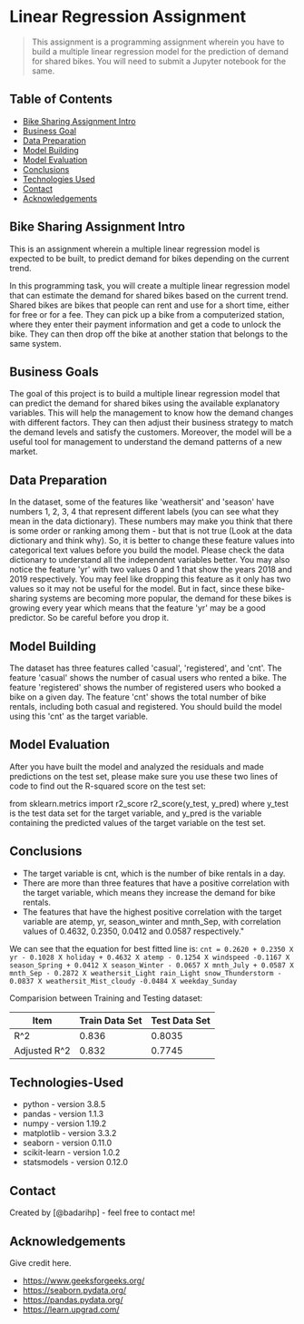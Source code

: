 # Linear Regression Assignment
> This assignment is a programming assignment wherein you have to build a multiple linear regression model for the prediction of demand for shared bikes. You will need to submit a Jupyter notebook for the same.


## Table of Contents
* [Bike Sharing Assignment Intro](#bike-sharing-assignment-intro)
* [Business Goal](#business-goal)
* [Data Preparation](#data-preparation)
* [Model Building](#model-building)
* [Model Evaluation](#model-evaluation)
* [Conclusions](#conclusions)
* [Technologies Used](#technologies-used)
* [Contact](#contact)
* [Acknowledgements](#acknowledgements)

<!-- You can include any other section that is pertinent to your problem -->
## Bike Sharing Assignment Intro
This is an assignment wherein a multiple linear regression model is expected to be built, to predict demand for bikes depending on the current trend.

In this programming task, you will create a multiple linear regression model that can estimate the demand for shared bikes based on the current trend. Shared bikes are bikes that people can rent and use for a short time, either for free or for a fee. They can pick up a bike from a computerized station, where they enter their payment information and get a code to unlock the bike. They can then drop off the bike at another station that belongs to the same system.

## Business Goals
The goal of this project is to build a multiple linear regression model that can predict the demand for shared bikes using the available explanatory variables. This will help the management to know how the demand changes with different factors. They can then adjust their business strategy to match the demand levels and satisfy the customers. Moreover, the model will be a useful tool for management to understand the demand patterns of a new market.

##  Data Preparation
In the dataset, some of the features like 'weathersit' and 'season' have numbers 1, 2, 3, 4 that represent different labels (you can see what they mean in the data dictionary). These numbers may make you think that there is some order or ranking among them - but that is not true (Look at the data dictionary and think why). So, it is better to change these feature values into categorical text values before you build the model. Please check the data dictionary to understand all the independent variables better. You may also notice the feature 'yr' with two values 0 and 1 that show the years 2018 and 2019 respectively. You may feel like dropping this feature as it only has two values so it may not be useful for the model. But in fact, since these bike-sharing systems are becoming more popular, the demand for these bikes is growing every year which means that the feature 'yr' may be a good predictor. So be careful before you drop it.

## Model Building
The dataset has three features called 'casual', 'registered', and 'cnt'. The feature 'casual' shows the number of casual users who rented a bike. The feature 'registered' shows the number of registered users who booked a bike on a given day. The feature 'cnt' shows the total number of bike rentals, including both casual and registered. You should build the model using this 'cnt' as the target variable.

## Model Evaluation
After you have built the model and analyzed the residuals and made predictions on the test set, please make sure you use these two lines of code to find out the R-squared score on the test set:

from sklearn.metrics import r2_score
r2_score(y_test, y_pred)
where y_test is the test data set for the target variable, and y_pred is the variable containing the predicted values of the target variable on the test set.


## Conclusions
- The target variable is cnt, which is the number of bike rentals in a day.
- There are more than three features that have a positive correlation with the target variable, which means they increase the demand for bike rentals.
- The features that have the highest positive correlation with the target variable are atemp, yr, season_winter and mnth_Sep, with correlation values of 0.4632, 0.2350, 0.0412 and 0.0587 respectively."

We can see that the equation for best fitted line is:
```cnt = 0.2620 + 0.2350 X yr - 0.1028 X holiday + 0.4632 X atemp - 0.1254 X windspeed -0.1167 X season_Spring + 0.0412 X season_Winter - 0.0657 X mnth_July + 0.0587 X mnth_Sep - 0.2872 X weathersit_Light rain_Light snow_Thunderstorm - 0.0837 X weathersit_Mist_cloudy -0.0484 X weekday_Sunday```

Comparision between Training and Testing dataset:

| **Item**          | **Train Data Set** | **Test Data Set** |
| ----------------- | -------------- | ------------- |
| R^2               |   0.836        | 0.8035        |
| Adjusted R^2      |   0.832        | 0.7745        |

## Technologies-Used
- python - version 3.8.5
- pandas - version 1.1.3
- numpy - version 1.19.2
- matplotlib - version 3.3.2
- seaborn - version 0.11.0
- scikit-learn - version 1.0.2
- statsmodels - version 0.12.0

## Contact
Created by [@badarihp] - feel free to contact me!

## Acknowledgements
Give credit here.
- https://www.geeksforgeeks.org/
- https://seaborn.pydata.org/
- https://pandas.pydata.org/
- https://learn.upgrad.com/